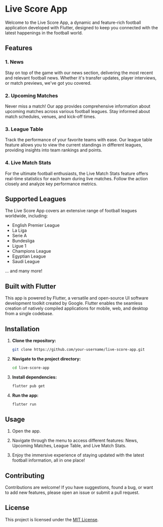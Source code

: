 # Live Score App

Welcome to the Live Score App, a dynamic and feature-rich football application developed with Flutter, designed to keep you connected with the latest happenings in the football world.

## Features

### 1. News
Stay on top of the game with our news section, delivering the most recent and relevant football news. Whether it's transfer updates, player interviews, or match previews, we've got you covered.

### 2. Upcoming Matches
Never miss a match! Our app provides comprehensive information about upcoming matches across various football leagues. Stay informed about match schedules, venues, and kick-off times.

### 3. League Table
Track the performance of your favorite teams with ease. Our league table feature allows you to view the current standings in different leagues, providing insights into team rankings and points.

### 4. Live Match Stats
For the ultimate football enthusiasts, the Live Match Stats feature offers real-time statistics for each team during live matches. Follow the action closely and analyze key performance metrics.

## Supported Leagues

The Live Score App covers an extensive range of football leagues worldwide, including:

- English Premier League
- La Liga
- Serie A
- Bundesliga
- Ligue 1
- Champions League
- Egyptian League
- Saudi League

... and many more!

## Built with Flutter

This app is powered by Flutter, a versatile and open-source UI software development toolkit created by Google. Flutter enables the seamless creation of natively compiled applications for mobile, web, and desktop from a single codebase.

## Installation

1. **Clone the repository:**

    ```bash
    git clone https://github.com/your-username/live-score-app.git
    ```

2. **Navigate to the project directory:**

    ```bash
    cd live-score-app
    ```

3. **Install dependencies:**

    ```bash
    flutter pub get
    ```

4. **Run the app:**

    ```bash
    flutter run
    ```

## Usage

1. Open the app.

2. Navigate through the menu to access different features: News, Upcoming Matches, League Table, and Live Match Stats.

3. Enjoy the immersive experience of staying updated with the latest football information, all in one place!

## Contributing

Contributions are welcome! If you have suggestions, found a bug, or want to add new features, please open an issue or submit a pull request.

## License

This project is licensed under the [MIT License](LICENSE).
